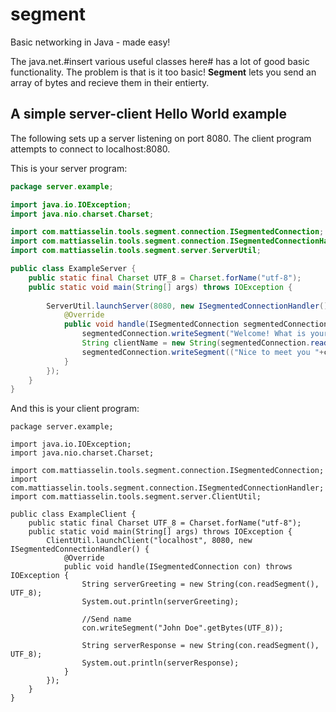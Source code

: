 # segment
Basic networking in Java - made easy!

The java.net.#insert various useful classes here# has a lot of good basic functionality. The problem is that is it too basic! **Segment** lets you send an array of bytes and recieve them in their entierty. 

## A simple server-client Hello World example
The following sets up a server listening on port 8080. The client program attempts to connect to localhost:8080.

This is your server program:
```Java
package server.example;

import java.io.IOException;
import java.nio.charset.Charset;

import com.mattiasselin.tools.segment.connection.ISegmentedConnection;
import com.mattiasselin.tools.segment.connection.ISegmentedConnectionHandler;
import com.mattiasselin.tools.segment.server.ServerUtil;

public class ExampleServer {
	public static final Charset UTF_8 = Charset.forName("utf-8");
	public static void main(String[] args) throws IOException {
		
		ServerUtil.launchServer(8080, new ISegmentedConnectionHandler() {
			@Override
			public void handle(ISegmentedConnection segmentedConnection) throws IOException {
				segmentedConnection.writeSegment("Welcome! What is your name?".getBytes(UTF_8));
				String clientName = new String(segmentedConnection.readSegment(), UTF_8);
				segmentedConnection.writeSegment(("Nice to meet you "+clientName).getBytes(UTF_8));
			}
		});
	}
}
```
And this is your client program:
```
package server.example;

import java.io.IOException;
import java.nio.charset.Charset;

import com.mattiasselin.tools.segment.connection.ISegmentedConnection;
import com.mattiasselin.tools.segment.connection.ISegmentedConnectionHandler;
import com.mattiasselin.tools.segment.server.ClientUtil;

public class ExampleClient {
	public static final Charset UTF_8 = Charset.forName("utf-8");
	public static void main(String[] args) throws IOException {
		ClientUtil.launchClient("localhost", 8080, new ISegmentedConnectionHandler() {
			@Override
			public void handle(ISegmentedConnection con) throws IOException {
				String serverGreeting = new String(con.readSegment(), UTF_8);
				System.out.println(serverGreeting);
				
				//Send name
				con.writeSegment("John Doe".getBytes(UTF_8));
				
				String serverResponse = new String(con.readSegment(), UTF_8);
				System.out.println(serverResponse);
			}
		});
	}
}
```
